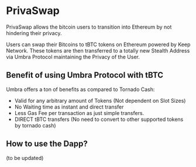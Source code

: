 # PrivaSwap
PrivaSwap allows the bitcoin users to transition into Ethereum by not hindering their privacy.

Users can swap their Bitcoins to tBTC tokens on Ethereum powered by Keep Network. These tokens are then transferred to a totally new Stealth Address via Umbra Protocol maintaining the Privacy of the User.

## Benefit of using Umbra Protocol with tBTC
Umbra offers a ton of benefits as compared to Tornado Cash:

* Valid for any arbitrary amount of Tokens (Not dependent on Slot Sizes)
* No Waiting time as instant and direct transfer
* Less Gas Fee per transaction as just simple transfers.
* DIRECT tBTC transfers (No need to convert to other supported tokens by tornado cash)

## How to use the Dapp?
(to be updated)

